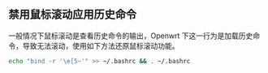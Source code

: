 ## 禁用鼠标滚动应用历史命令

一般情况下鼠标滚动是查看历史命令的输出，Openwrt 下这一行为是加载历史命令，导致无法滚动，使用如下方法还原鼠标滚动功能。

```bash
echo "bind -r '\e[5~'" >> ~/.bashrc && . ~/.bashrc
```
